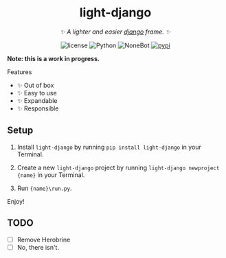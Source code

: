 <div align="center"v>

# light-django
_✨ A lighter and easier [django](https://www.djangoproject.com/) frame. ✨_
<p align="center"></p>
<p align="center">
  <img src="https://img.shields.io/github/license/montmorillonite-CN/light-django" alt="license">
  <img src="https://img.shields.io/badge/python-3+-blue.svg" alt="Python">
  <img src="https://img.shields.io/badge/django-4.1.5-red.svg" alt="NoneBot">
  <a href="https://pypi.org/project/nonebot-plugin-petpet">
    <img src="https://badgen.net/pypi/v/light-django" alt="pypi">
  </a>
</p>
</div>


**Note: this is a work in progress.**

Features

- ✨ Out of box
- ✨ Easy to use
- ✨ Expandable
- ✨ Responsible

## Setup

1. Install `light-django` by running `pip install light-django` in your Terminal.

2. Create a new `light-django` project by running `light-django newproject {name}` in your Terminal.

3. Run `{name}\run.py`.

Enjoy!

## TODO

- [ ] Remove Herobrine
- [ ] No, there isn't.
